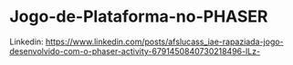 # Jogo-de-Plataforma-no-PHASER

Linkedin: https://www.linkedin.com/posts/afslucass_iae-rapaziada-jogo-desenvolvido-com-o-phaser-activity-6791450840730218496-lLz-
